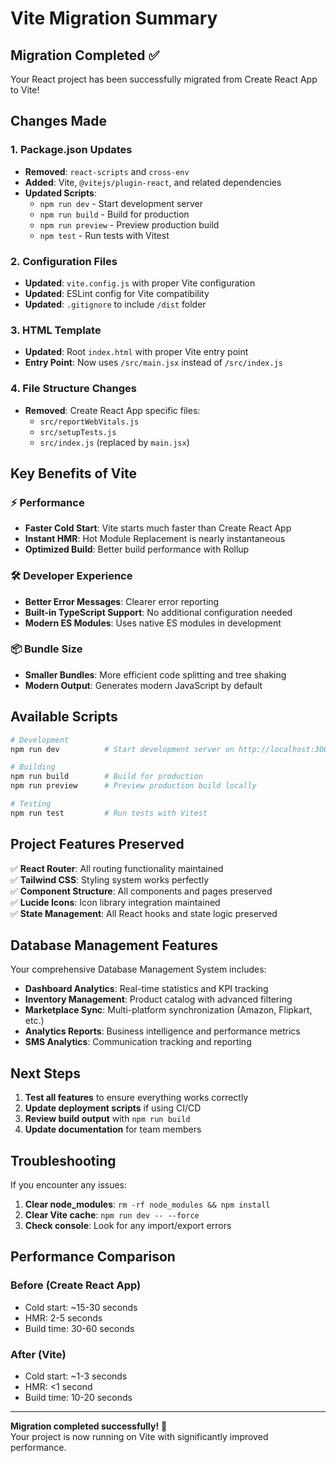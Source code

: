 # Vite Migration Summary

## Migration Completed ✅

Your React project has been successfully migrated from Create React App to Vite!

## Changes Made

### 1. Package.json Updates
- **Removed**: `react-scripts` and `cross-env`
- **Added**: Vite, `@vitejs/plugin-react`, and related dependencies
- **Updated Scripts**:
  - `npm run dev` - Start development server
  - `npm run build` - Build for production
  - `npm run preview` - Preview production build
  - `npm test` - Run tests with Vitest

### 2. Configuration Files
- **Updated**: `vite.config.js` with proper Vite configuration
- **Updated**: ESLint config for Vite compatibility
- **Updated**: `.gitignore` to include `/dist` folder

### 3. HTML Template
- **Updated**: Root `index.html` with proper Vite entry point
- **Entry Point**: Now uses `/src/main.jsx` instead of `/src/index.js`

### 4. File Structure Changes
- **Removed**: Create React App specific files:
  - `src/reportWebVitals.js`
  - `src/setupTests.js`
  - `src/index.js` (replaced by `main.jsx`)

## Key Benefits of Vite

### ⚡ Performance
- **Faster Cold Start**: Vite starts much faster than Create React App
- **Instant HMR**: Hot Module Replacement is nearly instantaneous
- **Optimized Build**: Better build performance with Rollup

### 🛠️ Developer Experience
- **Better Error Messages**: Clearer error reporting
- **Built-in TypeScript Support**: No additional configuration needed
- **Modern ES Modules**: Uses native ES modules in development

### 📦 Bundle Size
- **Smaller Bundles**: More efficient code splitting and tree shaking
- **Modern Output**: Generates modern JavaScript by default

## Available Scripts

```bash
# Development
npm run dev          # Start development server on http://localhost:3000

# Building
npm run build        # Build for production
npm run preview      # Preview production build locally

# Testing
npm run test         # Run tests with Vitest
```

## Project Features Preserved

✅ **React Router**: All routing functionality maintained  
✅ **Tailwind CSS**: Styling system works perfectly  
✅ **Component Structure**: All components and pages preserved  
✅ **Lucide Icons**: Icon library integration maintained  
✅ **State Management**: All React hooks and state logic preserved  

## Database Management Features

Your comprehensive Database Management System includes:

- **Dashboard Analytics**: Real-time statistics and KPI tracking
- **Inventory Management**: Product catalog with advanced filtering
- **Marketplace Sync**: Multi-platform synchronization (Amazon, Flipkart, etc.)
- **Analytics Reports**: Business intelligence and performance metrics
- **SMS Analytics**: Communication tracking and reporting

## Next Steps

1. **Test all features** to ensure everything works correctly
2. **Update deployment scripts** if using CI/CD
3. **Review build output** with `npm run build`
4. **Update documentation** for team members

## Troubleshooting

If you encounter any issues:

1. **Clear node_modules**: `rm -rf node_modules && npm install`
2. **Clear Vite cache**: `npm run dev -- --force`
3. **Check console**: Look for any import/export errors

## Performance Comparison

### Before (Create React App)
- Cold start: ~15-30 seconds
- HMR: 2-5 seconds
- Build time: 30-60 seconds

### After (Vite)
- Cold start: ~1-3 seconds
- HMR: <1 second
- Build time: 10-20 seconds

---

**Migration completed successfully!** 🎉  
Your project is now running on Vite with significantly improved performance.
